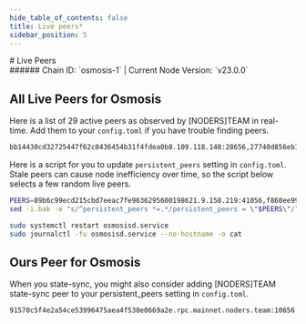 ```yaml
---
hide_table_of_contents: false
title: Live peers*
sidebar_position: 5
---
```


<div class="h1-with-icon icon-osmosis">
# Live Peers
</div>
###### Chain ID: `osmosis-1` | Current Node Version: `v23.0.0`

## All Live Peers for Osmosis
Here is a list of       29 active peers as observed by [NODERS]TEAM in real-time. Add them to your `config.toml` if you have trouble finding peers.

```bash
bb14430cd32725447f62c0436454b31f4fdea0b8.109.118.148:28656,27740d856eb1eab4580279365b858d1cb5459acd.109.93.152:38656,dc0bc80ba2e2d579a9e460b602ce9f50d869a014.115.25.178:2000,f860ee99ef34f10155065a97e95da07f712f1d6b.202.169.6:26666,2cacea96ad46392ce733bb7fe009ce9a142da137.27.61.49:11656,2d7b93da6155a20298c3ceb952cee1fd7a9cd2d0.144.51.169:36656,3720900feebf46ec44c3c2c377e63e6d9c4ab3c6.153.165.85:26656,8d62dfa437917bff46c18b650fab3cb7091554db.94.73.39:38656,b09bf90af67e47827dc01e369d0f381979b06a54.34.212.220:26656,ee43bc85f762aca4ef30d76597d2b861200f1958.217.143.167:22656,89b6c99ecd215cbd7eeac7fe9636295600198621.9.158.219:41056,fe59ea90807b55dbeff4b292977e6f1db3f1f583.23.168.88:26656,709a475959c1c491aab37f1ea0b41657d71d1d79.109.118.169:36656,729219c108c059824ea9a17c09d11adc99226db4.172.36.139:36656,74ea33e040d84b67011298e21128930f8882cb94.247.99.215:12556,ecb1211762cc8c1dbc620a95d9a2f7373983d012.109.144.236:27656,e46f865ad2a0c7f87667d2a08f2083766b875c71.108.197.163:30656,e83c322769d616a7e94f71e01f303cdc00e37441.166.220.245:26656,34ae1a6664529f016eac50d30a9212a19febc343.108.142.81:26679,34ae1a6664529f016eac50d30a9212a19febc343.108.142.81:26679,53eab9227d7f5b073fa1300fb66e39e724901e60.109.88.96:56656,e891d42c31064fb7e0d99839536164473c4905c2.147.226.147:31656,57ab9cf623124bdf55bab1261c7feea780957a6c.21.113.10:61456,37c195e518c001099f956202d34af029b04f2c97.109.20.216:26656,ce7f7453e2b306bc670057e9055b142af2424b53.108.12.253:26656,15a6de22f85da18b3b17345122a584a81aad29cc.132.136.106:21656,7d850e9300a7754e5e63dd0feed20505d6831bb6.109.117.113:27456,f896016cbf494a8da970de2707b0f3c982c760a2.92.91.142:26656,3b1c206510bd1675d06c0d8a367da67776b597e6.109.50.183:26656
```

Here is a script for you to update `persistent_peers` setting in `config.toml`. Stale peers can cause node inefficiency over time, so the script below selects a few random live peers.

```bash
PEERS=89b6c99ecd215cbd7eeac7fe9636295600198621.9.158.219:41056,f860ee99ef34f10155065a97e95da07f712f1d6b.202.169.6:26666,729219c108c059824ea9a17c09d11adc99226db4.172.36.139:36656,37c195e518c001099f956202d34af029b04f2c97.109.20.216:26656,ce7f7453e2b306bc670057e9055b142af2424b53.108.12.253:26656
sed -i.bak -e "s/^persistent_peers *=.*/persistent_peers = \"$PEERS\"/" ~/.osmosisd/config/config.toml

sudo systemctl restart osmosisd.service
sudo journalctl -fu osmosisd.service --no-hostname -o cat
```

## Ours Peer for Osmosis
When you state-sync, you might also consider adding [NODERS]TEAM state-sync peer to your persistent_peers setting in `config.toml`.

```bash
91570c5f4e2a54ce53996475aea4f530e0669a2e.rpc.mainnet.noders.team:10656
```